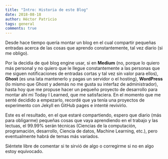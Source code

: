 ```yaml
---
title: "Intro: Historia de este Blog"
date: 2018-08-18
author: Héctor Patricio
tags: general
comments: true
---
```


Desde hace tiempo quería montar un blog en el cual
compartir pequeñas entradas acerca de las cosas que aprendo constantemente,
tal vez diario (si me obligo).

Por la decidia de qué blog engine usar, si en **Medium** (no, porque lo quiero más personal y
no quiero que le llegue constantemente a las personas que me siguen notificaciones
de entradas cortas y tal vez sin valor para ellos), **Ghost** (es una lata mantenerlo y pagas un servidor o el hosting), **WordPress** (lo mismo que Ghost y además no me gusta su interfaz de administrador),
hasta hoy que me propuse hacer un pequeño proyecto de desarrollo para montar ahí mi Today I Learned, que
me satisfaciera. En el momento que me senté decidido
a empezarlo, recordé que ya tenía una proyectos de experimento con Jekyll en GitHub pages e intenté
revivirlo.

Este es el resultado, en el que estaré compartiendo, espero que diario (más para obligarme) pequeñas cosas que
vaya aprendiendo en el trabajo y las lectuas, el 99.99% serán técnicas (Ciencias de la computación, programación, desarrollo,
Ciencia de datos, Machine Learning, etc.), pero eventualmente habrá de temas más variados.

Siéntete libre de comentar si te sirvió de algo o corregirme si no en algo estoy equivocado.
